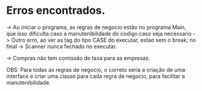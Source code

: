 # Erros encontrados.

-> Ao iniciar o programa, as regras de negocio estão no programa Main, que isso dificulta caso a manutenibilidade do codigo caso seja necessario
-> Outro erro, ao ver as tag do tipo CASE do executar, estao sem o break; no final
-> Scanner nunca fechado no executar.

-> Compras não tem comissão de taxa para as empresas.

OBS: Para todas as regras de negocio, o correto seria a criação de uma interface e criar uma classe para cada regra de negocio, para facilitar a 
    manutenibilidade.

